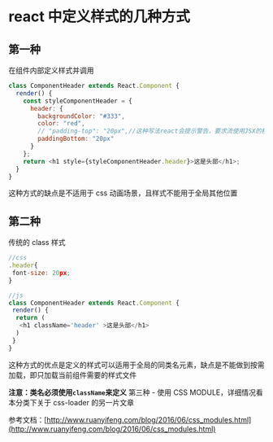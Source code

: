 # react 中定义样式的几种方式

## 第一种

在组件内部定义样式并调用

```js
class ComponentHeader extends React.Component {
  render() {
    const styleComponentHeader = {
      header: {
        backgroundColor: "#333",
        color: "red",
        // "padding-top": "20px",//这种写法react会提示警告，要求流使用JSX的模式，即paddingTop
        paddingBottom: "20px"
      }
    };
    return <h1 style={styleComponentHeader.header}>这是头部</h1>;
  }
}
```

这种方式的缺点是不适用于 css 动画场景，且样式不能用于全局其他位置

## 第二种

传统的 class 样式

```js
//css
.header{
 font-size: 20px;
}

//js
class ComponentHeader extends React.Component {
 render() {
  return (
   <h1 className='header' >这是头部</h1>
  )
 }
}
```

这种方式的优点是定义的样式可以适用于全局的同类名元素，缺点是不能做到按需加载，即只加载当前组件需要的样式文件

**注意：类名必须使用`className`来定义**
第三种 -
使用 CSS MODULE，详细情况看本分类下关于 css-loader 的另一片文章<a href="../webpack/css-loader.md"></a>

参考文档：[http://www.ruanyifeng.com/blog/2016/06/css_modules.html](http://www.ruanyifeng.com/blog/2016/06/css_modules.html)
